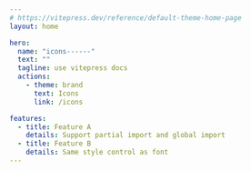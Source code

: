 ```yaml
---
# https://vitepress.dev/reference/default-theme-home-page
layout: home

hero:
  name: "icons------"
  text: ""
  tagline: use vitepress docs
  actions:
    - theme: brand
      text: Icons
      link: /icons

features:
  - title: Feature A
    details: Support partial import and global import
  - title: Feature B
    details: Same style control as font
---
```


